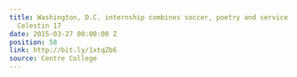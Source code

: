 ```yaml
---
title: Washington, D.C. internship combines soccer, poetry and service for Fabien
  Celestin 17
date: 2015-03-27 00:00:00 Z
position: 58
link: http://bit.ly/1xtqZb6
source: Centre College
---
```


